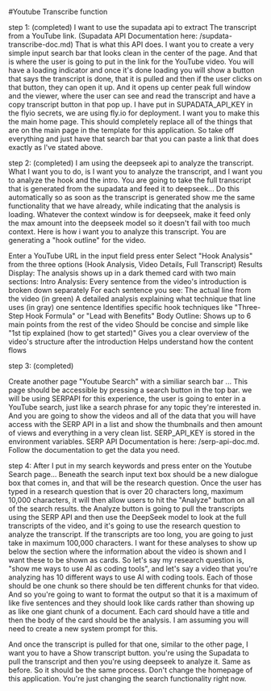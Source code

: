 #Youtube Transcribe function 

step 1: (completed)
I want to use the supadata api to extract The transcript from a YouTube link. (Supadata API Documentation here: /supdata-transcribe-doc.md) That is what this API does. I want you to create a very simple input search bar that looks clean in the center of the page. And that is where the user is going to put in the link for the YouTube video. You will have a loading indicator and once it's done loading you will show a button that says the transcript is done, that it is pulled and then if the user clicks on that button, they can open it up. And it opens up center peak full window and the viewer, where the user can see and read the transcript and have a copy transcript button in that pop up. I have put in SUPADATA_API_KEY in the flyio secrets, we are using fly.io for deployment. I want you to make this the main home page. This should completely replace all of the things that are on the main page in the template for this application. So take off everything and just have that search bar that you can paste a link that does exactly as l've stated above.


step 2: (completed)
I am using the deepseek api to analyze the transcript.
What I want you to do, is I want you to analyze the transcript, and I want you to analyze the hook and the intro.
You are going to take the full transcript that is generated from the supadata and feed it to deepseek... Do this automatically so as soon as the transcript is generated show me the same functionality that we have already, while indicating that the analysis is loading.
Whatever the context window is for deepseek, make it feed only the max amount into the deepseek model so it doesn't fail with too much context.
Here is how i want you to analyze this transcript. You are generating a "hook outline" for the video. 

Enter a YouTube URL in the input field press enter
Select "Hook Analysis" from the three options (Hook Analysis, Video Details, Full Transcript)
Results Display:
The analysis shows up in a dark themed card with two main sections:
Intro Analysis:
Every sentence from the video's introduction is broken down separately
For each sentence you see:
The actual line from the video (in green)
A detailed analysis explaining what technique that line uses (in gray) one sentence Identifies specific hook techniques like "Three-Step Hook Formula" or "Lead with
Benefits"
Body Outline:
Shows up to 6 main points from the rest of the video
Should be concise and simple like "1st tip explained (how to get started)" Gives you a clear overview of the video's structure after the introduction
Helps understand how the content flows

step 3: (completed)

 Create another page "Youtube Search" with a similiar search bar ... This page should be accessible by pressing a search button in the top bar. we will be using SERPAPI for this experience, the user is going to enter in a YouTube search, just like a search phrase for any topic they're interested in. And you are going to show the videos and all of the data that you will have access with the SERP API in a list and show the thumbnails and then amount of views and everything in a very clean list. SERP_API_KEY is stored in the environment variables. SERP API Documentation is here: /serp-api-doc.md. Follow the documentation to get the data you need.

step 4:
After I put in my search keywords and press enter on the Youtube Search page... Beneath the search input text box should be a new dialogue box that comes in, and that will be the research question. Once the user has typed in a research question that is over 20 characters long, maximum 10,000 characters, it will then allow users to hit the "Analyze" button on all of the search results. the Analyze button is going to pull the transcripts using the SERP API and then use the DeepSeek model to look at the full transcripts of the video, and it's going to use the research question to analyze the transcript.
If the transcripts are too long, you are going to just take in maximum 100,000 characters. I want for these analyses to show up below the section where the information about the video is shown and I want these to be shown as cards. So let's say my research question is, "show me ways to use Al as coding tools", and let's say a video that you're analyzing has 10 different ways to use Al with coding tools. Each of those should be one chunk so there should be ten different chunks for that video. And so you're going to want to format the output so that it is a maximum of like five sentences and they should look like cards rather than showing up as like one giant chunk of a document. Each card should have a title and then the body of the card should be the analysis. I am assuming you will need to create a new system prompt for this.

And once the transcript is pulled for that one, similar to the other page, I want you to have a Show transcript button. you're using the Supadata to pull the transcript and then you're using deepseek to analyze it. Same as before. So it should be the same process. Don't change the homepage of this application. You're just changing the search functionality right now.

